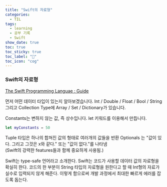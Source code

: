 ```yaml
---
title: "Swift의 자료형"
categories:
  - TIL
tags:
  - learning
  - 공부 기록
  - Swift
show_date: true
toc: true
toc_sticky: true
toc_label: "👷"
toc_icon: "cog"
---
```


### Swift의 자료형
[The Swift Programming Languae : Guide](https://docs.swift.org/swift-book/LanguageGuide/TheBasics.html)  

먼저 어떤 데이터 타입이 있는지 알아보겠습니다.
Int / Double / Float / Bool / String  
그리고 Collection Type에 Array / Set / Dictionary가 있습니다.

Constants는 변하지 않는 값, 즉 상수입니다. let 키워드를 이용해서 만듭니다.  

```swift
let myConstants = 50
```


Tuple 타입은 하나의 합쳐진 값의 형태로 여러개의 값들을 반환
Optionals 는 "값이 있다. 그리고 그것은 x와 같다." 또는 "값이 없다."를 나타냄  
(Swift의 강력한 features들과 함께 중요하게 사용됨.)

Swift는 type-safe 언어라고 소개한다. Swift는 코드가 사용할 데이터 값의 자료형을 확실히 한다. 코드의 한 부분이 String 타입의 자료형을 원한다고 할 때 Int형의 자료가 실수로 입력되지 않게 해준다. 이렇게 함으로써 개발 과정에서 최대한 빠르게 에러를 잡도록 돕는다.
